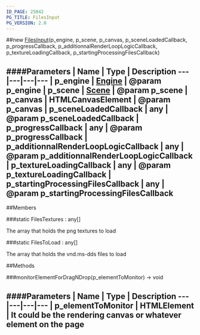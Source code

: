 ```yaml
---
ID_PAGE: 25042
PG_TITLE: FilesInput
PG_VERSION: 2.0
---
```

##new [FilesInput](/classes/FilesInput)(p_engine, p_scene, p_canvas, p_sceneLoadedCallback, p_progressCallback, p_additionnalRenderLoopLogicCallback, p_textureLoadingCallback, p_startingProcessingFilesCallback)







####Parameters
 | Name | Type | Description
---|---|---|---
 | p_engine | [Engine](/classes/Engine) | @param p_engine
 | p_scene | [Scene](/classes/Scene) | @param p_scene
 | p_canvas | HTMLCanvasElement | @param p_canvas
 | p_sceneLoadedCallback | any | @param p_sceneLoadedCallback
 | p_progressCallback | any | @param p_progressCallback
 | p_additionnalRenderLoopLogicCallback | any | @param p_additionnalRenderLoopLogicCallback
 | p_textureLoadingCallback | any | @param p_textureLoadingCallback
 | p_startingProcessingFilesCallback | any | @param p_startingProcessingFilesCallback
---

##Members

###static FilesTextures : any[]




The array that holds the png textures to load



###static FilesToLoad : any[]




The array that holds the vnd.ms-dds files to load











##Methods

###monitorElementForDragNDrop(p_elementToMonitor) &rarr; void

####Parameters
 | Name | Type | Description
---|---|---|---
 | p_elementToMonitor | HTMLElement | It could be the rendering canvas or whatever element on the page
---

